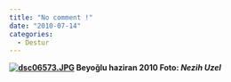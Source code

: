 ```yaml
---
title: "No comment !"
date: "2010-07-14"
categories: 
  - Destur
---
```


 **[![dsc06573.JPG](/uploads/2010/07/dsc06573.jpg)](/uploads/2010/07/dsc06573.jpg "dsc06573.JPG") Beyoğlu haziran 2010 Foto: _Nezih Uzel_**
